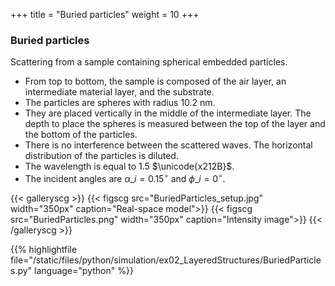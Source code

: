 +++
title = "Buried particles"
weight = 10
+++

### Buried particles

Scattering from a sample containing spherical embedded particles.

* From top to bottom, the sample is composed of the air layer, an intermediate material layer, and the substrate.
* The particles are spheres with radius $10.2$ nm.
* They are placed vertically in the middle of the intermediate layer. The depth to place the spheres is measured between the top of the layer and the bottom of the particles.
* There is no interference between the scattered waves. The horizontal distribution of the particles is diluted.
* The wavelength is equal to $1.5$ $\unicode{x212B}$.
* The incident angles are $\alpha\_i = 0.15 ^{\circ}$ and $\phi\_i = 0^{\circ}$.

{{< galleryscg >}}
{{< figscg src="BuriedParticles_setup.jpg" width="350px" caption="Real-space model">}}
{{< figscg src="BuriedParticles.png" width="350px" caption="Intensity image">}}
{{< /galleryscg >}}

{{% highlightfile file="/static/files/python/simulation/ex02_LayeredStructures/BuriedParticles.py" language="python" %}}
